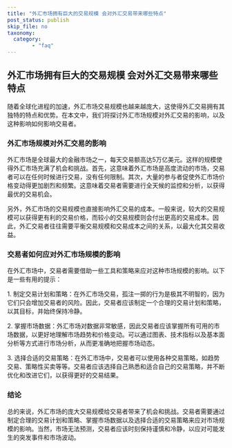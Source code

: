 ```yaml
---
title: "外汇市场拥有巨大的交易规模 会对外汇交易带来哪些特点"
post_status: publish
skip_file: no
taxonomy:
  category:
        - "faq"
---
```


## 外汇市场拥有巨大的交易规模 会对外汇交易带来哪些特点

随着全球化进程的加速，外汇市场交易规模也越来越庞大，这使得外汇交易拥有其独特的特点和优势。在本文中，我们将探讨外汇市场规模对外汇交易的影响，以及这种影响如何影响交易者。

### 外汇市场规模对外汇交易的影响

外汇市场是全球最大的金融市场之一，每天交易额高达5万亿美元。这样的规模使得外汇市场充满了机会和挑战。首先，这意味着外汇市场是高度流动的市场，交易者可以在任何时候进行交易，没有任何限制。其次，大量的参与者促使外汇市场价格变动得更加剧烈和频繁。这意味着交易者需要进行全天候的监控和分析，以获得最优的交易机会。

另外，外汇市场的交易规模也直接影响外汇交易的成本。一般来说，较大的交易规模可以获得更有利的交易价格，而较小的交易规模则会付出更高的交易成本。因此，外汇交易者往往需要平衡交易规模和交易成本之间的关系，以最大化其交易收益。

### 交易者如何应对外汇市场规模的影响

在外汇市场中，交易者需要借助一些工具和策略来应对这种市场规模的影响。以下是一些有用的提示：

1\. 制定交易计划和策略：在外汇市场交易，孤注一掷的行为是极其不明智的，因为它们只会增加交易者的风险。因此，交易者应该制定一个合理的交易计划和策略，以其目标，并始终保持冷静。

2\. 掌握市场数据：外汇市场对数据非常敏感，因此交易者应该掌握所有可用的市场数据，以更好地理解市场趋势和价格变动。可以通过图表、技术指标以及基本面分析等方式进行市场分析，从而更准确地把握市场动态。

3\. 选择合适的交易策略：在外汇市场中，交易者可以使用各种交易策略，如趋势交易、策略性买卖等等。交易者应该选择自己熟悉和适合自己的交易策略，并不断优化和改进它们，以获得更好的交易结果。

### 结论

总的来说，外汇市场的庞大交易规模给交易者带来了机会和挑战。交易者需要通过制定合理的交易计划和策略、掌握市场数据以及选择合适的交易策略来应对市场规模的影响。当然，市场无法预测，交易者应该时刻保持谨慎和冷静，以应对可能发生的突发事件和市场波动。
